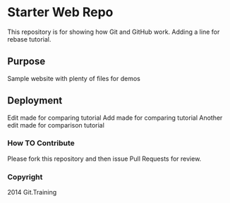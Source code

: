 # Starter Web Repo

This repository is for showing how Git and GitHub work.
Adding a line for rebase tutorial.

## Purpose

Sample website with plenty of files for demos

## Deployment

Edit made for comparing tutorial
Add made for comparing tutorial
Another edit made for comparison tutorial

### How TO Contribute

Please fork this repository and then issue Pull Requests
for review.

### Copyright

2014 Git.Training
